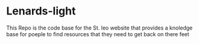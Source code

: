 # Lenards-light
This Repo is the code base for the St. leo website that provides a knoledge base for poeple to find resources that they need to get back on there feet
